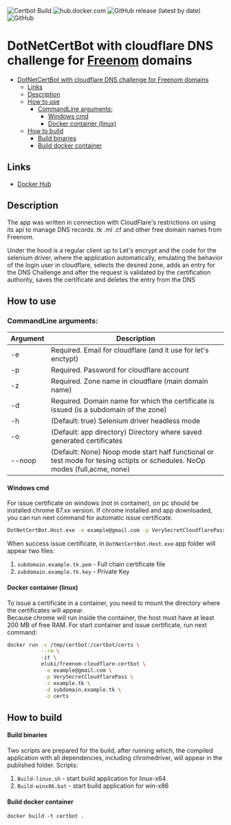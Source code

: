 ![Certbot Build](https://github.com/AMEST/DotNetCertBot/workflows/Certbot%20Build/badge.svg)
![hub.docker.com](https://img.shields.io/docker/pulls/eluki/freenom-cloudflare-certbot.svg)
![GitHub release (latest by date)](https://img.shields.io/github/v/release/amest/DotNetCertBot)
![GitHub](https://img.shields.io/github/license/amest/DotNetCertBot)
# DotNetCertBot with cloudflare DNS challenge for [Freenom](https://freenom.com) domains

- [DotNetCertBot with cloudflare DNS challenge for Freenom domains](#dotnetcertbot-with-cloudflare-dns-challenge-for-freenom-domains)
  - [Links](#links)
  - [Description](#description)
  - [How to use](#how-to-use)
    - [CommandLine arguments:](#commandline-arguments)
      - [Windows cmd](#windows-cmd)
      - [Docker container (linux)](#docker-container-linux)
  - [How to build](#how-to-build)
      - [Build binaries](#build-binaries)
      - [Build docker container](#build-docker-container)
## Links
* [Docker Hub](https://hub.docker.com/r/eluki/freenom-cloudflare-certbot)
## Description
The app was written in connection with CloudFlare's restrictions on using its api to manage DNS records .tk .ml .cf and other free domain names from Freenom.

Under the hood is a regular client up to Let's encrypt and the code for the selenium driver, where the application automatically, emulating the behavior of the login user in cloudflare, selects the desired zone, adds an entry for the DNS Challenge and after the request is validated by the certification authority, saves the certificate and deletes the entry from the DNS

## How to use
### CommandLine arguments:
| Argument |                                                        Description                                                         |
| -------- | -------------------------------------------------------------------------------------------------------------------------- |
| -e       | Required. Email for cloudflare (and it use for let's enctypt)                                                              |
| -p       | Required. Password for cloudflare account                                                                                  |
| -z       | Required. Zone name in cloudflare (main domain name)                                                                       |
| -d       | Required. Domain name for which the certificate is issued (is a subdomain of the zone)                                     |
| -h       | (Default: true) Selenium driver headless mode                                                                              |
| -o       | (Default: app directory) Directory where saved generated certificates                                                      |
| --noop   | (Default: None) Noop mode start half functional or test mode for tesing sctipts or schedules. NoOp modes (full,acme, none) |

#### Windows cmd
For issue certificate on windows (not in container), on pc should be installed chrome 87.xx version. If chrome installed and app downloaded, you can run next command for automatic issue certificate.
```cmd
DotNetCertBot.Host.exe -e example@gmail.com -p VerySecretCloudflarePass -z example.tk -d subdomain.example.tk
```
When success issue certificate, in `DotNetCertBot.Host.exe` app folder will appear two files:
1. `subdomain.example.tk.pem` - Full chain certificate file
2. `subdomain.example.tk.key` - Private Key

#### Docker container (linux)
To issue a certificate in a container, you need to mount the directory where the certificates will appear.   
Because chrome will run inside the container, the host must have at least 200 MB of free RAM.
For start container and issue certificate, run next command:
```bash
docker run -v /tmp/certbot:/certbot/certs \
           --rm \ 
           -it \
           eluki/freenom-cloudflare-certbot \
            -e example@gmail.com \
            -p VerySecretCloudflarePass \
            -z example.tk \
            -d subdomain.example.tk \
            -o certs
```

## How to build

#### Build binaries

Two scripts are prepared for the build, after running which, the compiled application with all dependencies, including chromedriver, will appear in the published folder.
Scripts:
1. `Build-linux.sh` - start build application for linux-x64
2. `Build-winx86.bat` - start build application for win-x86   

#### Build docker container

```
docker build -t certbot .
```
